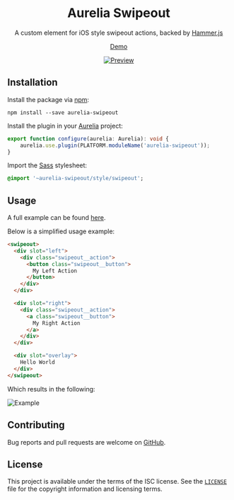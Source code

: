 <h1 align="center">Aurelia Swipeout</h1>
<p align="center">A custom element for iOS style swipeout actions, backed by <a href="http://hammerjs.github.io/">Hammer.js</a></p>
<p align="center"><a href="https://michaelbull.github.io/aurelia-swipeout/">Demo</a></p>
<p align="center">
  <a href="#readme">
    <img src="https://github.com/michaelbull/aurelia-swipeout/blob/master/example/preview.gif?raw=true" alt="Preview" />
  </a>
</p>

## Installation

Install the package via [npm][npm]:

```
npm install --save aurelia-swipeout
```

Install the plugin in your [Aurelia][aurelia] project:

```typescript
export function configure(aurelia: Aurelia): void {
    aurelia.use.plugin(PLATFORM.moduleName('aurelia-swipeout'));
}
```

Import the [Sass][sass] stylesheet:

```sass
@import '~aurelia-swipeout/style/swipeout';
```

## Usage

A full example can be found [here][example].

Below is a simplified usage example:

```html
<swipeout>
  <div slot="left">
    <div class="swipeout__action">
      <button class="swipeout__button">
        My Left Action
      </button>
    </div>
  </div>

  <div slot="right">
    <div class="swipeout__action">
      <a class="swipeout__button">
        My Right Action
      </a>
    </div>
  </div>

  <div slot="overlay">
    Hello World
  </div>
</swipeout>
```

Which results in the following:

![Example](https://github.com/michaelbull/aurelia-swipeout/blob/master/example/simple.gif?raw=true)

## Contributing

Bug reports and pull requests are welcome on [GitHub][github].

## License

This project is available under the terms of the ISC license. See the
[`LICENSE`](LICENSE) file for the copyright information and licensing terms.

[npm]: https://www.npmjs.com/package/aurelia-swipeout
[aurelia]: http://aurelia.io/
[sass]: http://sass-lang.com/
[example]: https://github.com/michaelbull/aurelia-swipeout/blob/master/example/app.html#L24
[github]: https://github.com/michaelbull/aurelia-swipeout
